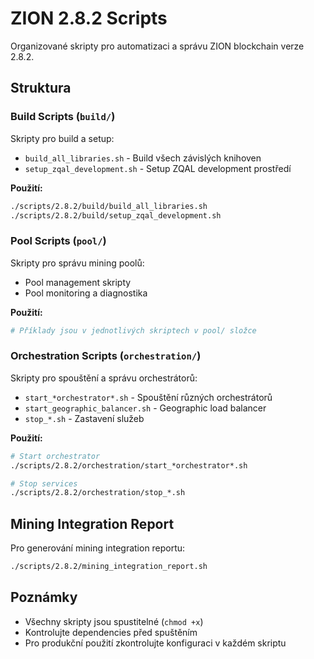 # ZION 2.8.2 Scripts

Organizované skripty pro automatizaci a správu ZION blockchain verze 2.8.2.

## Struktura

### Build Scripts (`build/`)
Skripty pro build a setup:
- `build_all_libraries.sh` - Build všech závislých knihoven
- `setup_zqal_development.sh` - Setup ZQAL development prostředí

**Použití:**
```bash
./scripts/2.8.2/build/build_all_libraries.sh
./scripts/2.8.2/build/setup_zqal_development.sh
```

### Pool Scripts (`pool/`)
Skripty pro správu mining poolů:
- Pool management skripty
- Pool monitoring a diagnostika

**Použití:**
```bash
# Příklady jsou v jednotlivých skriptech v pool/ složce
```

### Orchestration Scripts (`orchestration/`)
Skripty pro spouštění a správu orchestrátorů:
- `start_*orchestrator*.sh` - Spouštění různých orchestrátorů
- `start_geographic_balancer.sh` - Geographic load balancer
- `stop_*.sh` - Zastavení služeb

**Použití:**
```bash
# Start orchestrator
./scripts/2.8.2/orchestration/start_*orchestrator*.sh

# Stop services
./scripts/2.8.2/orchestration/stop_*.sh
```

## Mining Integration Report

Pro generování mining integration reportu:
```bash
./scripts/2.8.2/mining_integration_report.sh
```

## Poznámky

- Všechny skripty jsou spustitelné (`chmod +x`)
- Kontrolujte dependencies před spuštěním
- Pro produkční použití zkontrolujte konfiguraci v každém skriptu
